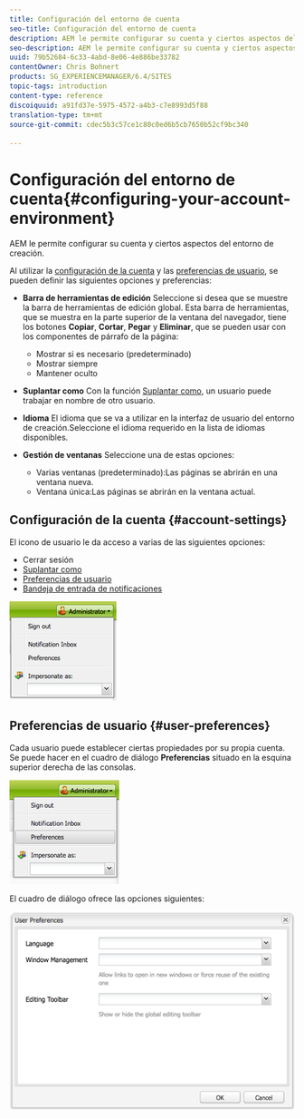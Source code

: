 ```yaml
---
title: Configuración del entorno de cuenta
seo-title: Configuración del entorno de cuenta
description: AEM le permite configurar su cuenta y ciertos aspectos del entorno de creación.
seo-description: AEM le permite configurar su cuenta y ciertos aspectos del entorno de creación.
uuid: 79b52684-6c33-4abd-8e06-4e886be33782
contentOwner: Chris Bohnert
products: SG_EXPERIENCEMANAGER/6.4/SITES
topic-tags: introduction
content-type: reference
discoiquuid: a91fd37e-5975-4572-a4b3-c7e8993d5f88
translation-type: tm+mt
source-git-commit: cdec5b3c57ce1c80c0ed6b5cb7650b52cf9bc340

---
```



# Configuración del entorno de cuenta{#configuring-your-account-environment}

AEM le permite configurar su cuenta y ciertos aspectos del entorno de creación.

Al utilizar la [configuración de la cuenta](#account-settings) y las [preferencias de usuario](#user-preferences), se pueden definir las siguientes opciones y preferencias:

* **Barra de herramientas de edición** Seleccione si desea que se muestre la barra de herramientas de edición global. Esta barra de herramientas, que se muestra en la parte superior de la ventana del navegador, tiene los botones **Copiar**, **Cortar**, **Pegar** y **Eliminar**, que se pueden usar con los componentes de párrafo de la página:

   * Mostrar si es necesario (predeterminado)
   * Mostrar siempre
   * Mantener oculto

* **Suplantar como** Con la función [Suplantar como](/help/sites-administering/security.md#impersonating-another-user), un usuario puede trabajar en nombre de otro usuario.

* **Idioma** El idioma que se va a utilizar en la interfaz de usuario del entorno de creación.Seleccione el idioma requerido en la lista de idiomas disponibles.

* **Gestión de ventanas** Seleccione una de estas opciones:

   * Varias ventanas (predeterminado):Las páginas se abrirán en una ventana nueva.
   * Ventana única:Las páginas se abrirán en la ventana actual.

## Configuración de la cuenta {#account-settings}

El icono de usuario le da acceso a varias de las siguientes opciones:

* Cerrar sesión
* [Suplantar como](/help/sites-administering/security.md#impersonating-another-user)
* [Preferencias de usuario](#user-preferences)
* [Bandeja de entrada de notificaciones](/help/sites-classic-ui-authoring/author-env-inbox.md)

![chlimage_1-170](assets/chlimage_1-170.png)

## Preferencias de usuario {#user-preferences}

Cada usuario puede establecer ciertas propiedades por su propia cuenta. Se puede hacer en el cuadro de diálogo **Preferencias** situado en la esquina superior derecha de las consolas.

![screen_shot_2012-02-08at105033am](assets/screen_shot_2012-02-08at105033am.png)

El cuadro de diálogo ofrece las opciones siguientes:

![chlimage_1-171](assets/chlimage_1-171.png)

